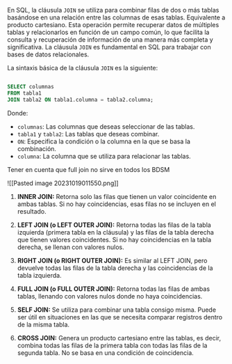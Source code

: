 En SQL, la cláusula `JOIN` se utiliza para combinar filas de dos o más tablas basándose en una relación entre las columnas de esas tablas. Equivalente a producto cartesiano.
Esta operación permite recuperar datos de múltiples tablas y relacionarlos en función de un campo común, lo que facilita la consulta y recuperación de información de una manera más completa y significativa. La cláusula `JOIN` es fundamental en SQL para trabajar con bases de datos relacionales.

La sintaxis básica de la cláusula `JOIN` es la siguiente:

```sql

SELECT columnas 
FROM tabla1 
JOIN tabla2 ON tabla1.columna = tabla2.columna;
```

Donde:

- `columnas`: Las columnas que deseas seleccionar de las tablas.
- `tabla1` y `tabla2`: Las tablas que deseas combinar.
- `ON`: Especifica la condición o la columna en la que se basa la combinación.
- `columna`: La columna que se utiliza para relacionar las tablas.


Tener en cuenta que full join no sirve en todos los BDSM

![[Pasted image 20231019011550.png]]
1. **INNER JOIN:** Retorna solo las filas que tienen un valor coincidente en ambas tablas. Si no hay coincidencias, esas filas no se incluyen en el resultado.
    
2. **LEFT JOIN (o LEFT OUTER JOIN):** Retorna todas las filas de la tabla izquierda (primera tabla en la cláusula) y las filas de la tabla derecha que tienen valores coincidentes. Si no hay coincidencias en la tabla derecha, se llenan con valores nulos.
    
3. **RIGHT JOIN (o RIGHT OUTER JOIN):** Es similar al LEFT JOIN, pero devuelve todas las filas de la tabla derecha y las coincidencias de la tabla izquierda.
    
4. **FULL JOIN (o FULL OUTER JOIN):** Retorna todas las filas de ambas tablas, llenando con valores nulos donde no haya coincidencias.
    
5. **SELF JOIN:** Se utiliza para combinar una tabla consigo misma. Puede ser útil en situaciones en las que se necesita comparar registros dentro de la misma tabla.
    
6. **CROSS JOIN:** Genera un producto cartesiano entre las tablas, es decir, combina todas las filas de la primera tabla con todas las filas de la segunda tabla. No se basa en una condición de coincidencia.